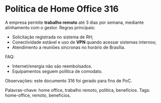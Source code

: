# Política de Home Office 316

A empresa permite **trabalho remoto** até 3 dias por semana, mediante alinhamento com o gestor.
Regras principais:
- Solicitação registrada no sistema de RH;
- Conectividade estável e uso de **VPN** quando acessar sistemas internos;
- Atendimento a reuniões síncronas no horário de Brasília.

FAQ:
- Internet/energia não são reembolsados.
- Equipamentos seguem política de comodato.

Observações: este documento 316 foi gerado para fins de PoC.

Palavras-chave: home office, trabalho remoto, política, benefícios.
Tags: home-office, remoto, beneficios.
